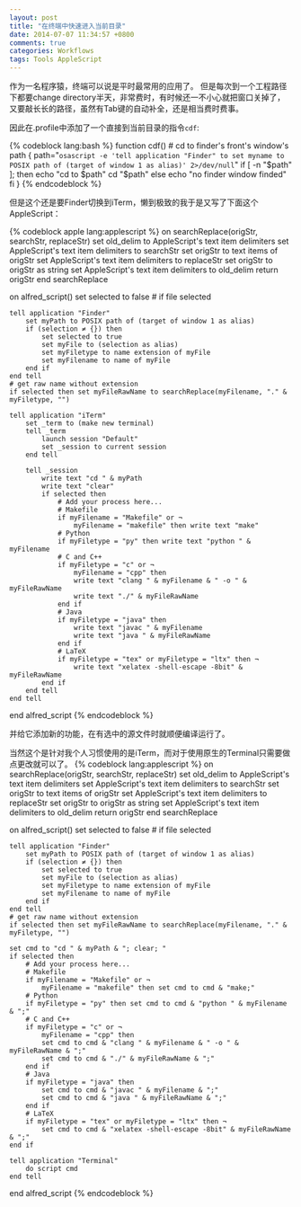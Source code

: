```yaml
---
layout: post
title: "在终端中快速进入当前目录"
date: 2014-07-07 11:34:57 +0800
comments: true
categories: Workflows
tags: Tools AppleScript
---
```


作为一名程序猿，终端可以说是平时最常用的应用了。
但是每次到一个工程路径下都要change directory半天，非常费时，有时候还一不小心就把窗口关掉了，
又要敲长长的路径，虽然有Tab键的自动补全，还是相当费时费事。

因此在.profile中添加了一个直接到当前目录的指令`cdf`:

{% codeblock lang:bash %}
function cdf() # cd to finder's front's window's path
{
	path="`osascript -e 'tell application "Finder" to set myname to POSIX path of (target of window 1 as alias)' 2>/dev/null`"
	if [	 -n "$path" ]; then
		echo "cd to $path"
		cd "$path"
	else
		echo "no finder window finded"
	fi
}
{% endcodeblock %}

但是这个还是要Finder切换到iTerm，懒到极致的我于是又写了下面这个AppleScript：

<!--more-->

{% codeblock apple lang:applescript %}
on searchReplace(origStr, searchStr, replaceStr)
	set old_delim to AppleScript's text item delimiters
	set AppleScript's text item delimiters to searchStr
	set origStr to text items of origStr
	set AppleScript's text item delimiters to replaceStr
	set origStr to origStr as string
	set AppleScript's text item delimiters to old_delim
	return origStr
end searchReplace

on alfred_script()
	set selected to false # if file selected
	
	tell application "Finder"
		set myPath to POSIX path of (target of window 1 as alias)
		if (selection ≠ {}) then
			set selected to true
			set myFile to (selection as alias)
			set myFiletype to name extension of myFile
			set myFilename to name of myFile
		end if
	end tell
	# get raw name without extension
	if selected then set myFileRawName to searchReplace(myFilename, "." & myFiletype, "")
	
	tell application "iTerm"
		set _term to (make new terminal)
		tell _term
			launch session "Default"
			set _session to current session
		end tell
		
		tell _session
			write text "cd " & myPath
			write text "clear"
			if selected then
				# Add your process here...
				# Makefile
				if myFilename = "Makefile" or ¬
					myFilename = "makefile" then write text "make"
				# Python
				if myFiletype = "py" then write text "python " & myFilename
				# C and C++
				if myFiletype = "c" or ¬
					myFilename = "cpp" then
					write text "clang " & myFilename & " -o " & myFileRawName
					write text "./" & myFileRawName
				end if
				# Java
				if myFiletype = "java" then
					write text "javac " & myFilename
					write text "java " & myFileRawName
				end if
				# LaTeX
				if myFiletype = "tex" or myFiletype = "ltx" then ¬
					write text "xelatex -shell-escape -8bit" & myFileRawName
			end if
		end tell
	end tell
end alfred_script
{% endcodeblock %}

并给它添加新的功能，在有选中的源文件时就顺便编译运行了。

当然这个是针对我个人习惯使用的是iTerm，而对于使用原生的Terminal只需要做点更改就可以了。
{% codeblock lang:applescript %}
on searchReplace(origStr, searchStr, replaceStr)
	set old_delim to AppleScript's text item delimiters
	set AppleScript's text item delimiters to searchStr
	set origStr to text items of origStr
	set AppleScript's text item delimiters to replaceStr
	set origStr to origStr as string
	set AppleScript's text item delimiters to old_delim
	return origStr
end searchReplace

on alfred_script()
	set selected to false # if file selected
	
	tell application "Finder"
		set myPath to POSIX path of (target of window 1 as alias)
		if (selection ≠ {}) then
			set selected to true
			set myFile to (selection as alias)
			set myFiletype to name extension of myFile
			set myFilename to name of myFile
		end if
	end tell
	# get raw name without extension
	if selected then set myFileRawName to searchReplace(myFilename, "." & myFiletype, "")
	
	set cmd to "cd " & myPath & "; clear; "
	if selected then
		# Add your process here...
		# Makefile
		if myFilename = "Makefile" or ¬
			myFilename = "makefile" then set cmd to cmd & "make;"
		# Python
		if myFiletype = "py" then set cmd to cmd & "python " & myFilename & ";"
		# C and C++
		if myFiletype = "c" or ¬
			myFilename = "cpp" then
			set cmd to cmd & "clang " & myFilename & " -o " & myFileRawName & ";"
			set cmd to cmd & "./" & myFileRawName & ";"
		end if
		# Java
		if myFiletype = "java" then
			set cmd to cmd & "javac " & myFilename & ";"
			set cmd to cmd & "java " & myFileRawName & ";"
		end if
		# LaTeX
		if myFiletype = "tex" or myFiletype = "ltx" then ¬
			set cmd to cmd & "xelatex -shell-escape -8bit" & myFileRawName & ";"
	end if
	
	tell application "Terminal"
		do script cmd
	end tell
end alfred_script
{% endcodeblock %}

